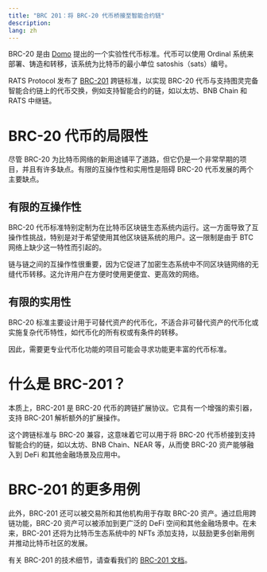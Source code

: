 ```yaml
---
title: "BRC 201：将 BRC-20 代币桥接至智能合约链"
description: 
lang: zh
---
```


BRC-20 是由 [Domo](https://twitter.com/domodata?lang=en) 提出的一个实验性代币标准。代币可以使用 Ordinal 系统来部署、铸造和转移，该系统为比特币的最小单位 satoshis（sats）编号。

RATS Protocol 发布了 [BRC-201](https://mapo.gitbook.io/docs-zh/ji-chu-zhu-ti/index-2/brc201) 跨链标准，以实现 BRC-20 代币与支持图灵完备智能合约链上的代币交换，例如支持智能合约的链，如以太坊、BNB Chain 和 RATS 中继链。


# BRC-20 代币的局限性

尽管 BRC-20 为比特币网络的新用途铺平了道路，但它仍是一个非常早期的项目，并且有许多缺点。有限的互操作性和实用性是阻碍 BRC-20 代币发展的两个主要缺点。


## **有限的互操作性**

BRC-20 代币标准特别定制为在比特币区块链生态系统内运行。这一方面导致了互操作性挑战，特别是对于希望使用其他区块链系统的用户。这一限制是由于 BTC 网络上缺少这一特性而引起的。

链与链之间的互操作性很重要，因为它促进了加密生态系统中不同区块链网络的无缝代币转移。这允许用户在方便时使用更便宜、更高效的网络。


## **有限的实用性**

BRC-20 标准主要设计用于可替代资产的代币化，不适合非可替代资产的代币化或实施复杂代币特性，如代币化的所有权或有条件的转移。

因此，需要更专业代币化功能的项目可能会寻求功能更丰富的代币标准。


# 什么是 BRC-201？

本质上，BRC-201 是 BRC-20 代币的跨链扩展协议。它具有一个增强的索引器，支持 BRC-201 解析额外的扩展操作。

这个跨链标准与 BRC-20 兼容，这意味着它可以用于将 BRC-20 代币桥接到支持智能合约的链，如以太坊、BNB Chain、NEAR 等，从而使 BRC-20 资产能够融入到 DeFi 和其他金融场景及应用中。


# BRC-201 的更多用例

此外，BRC-201 还可以被交易所和其他机构用于存取 BRC-20 资产。通过启用跨链功能，BRC-20 资产可以被添加到更广泛的 DeFi 空间和其他金融场景中。在未来，BRC-201 还将为比特币生态系统中的 NFTs 添加支持，以鼓励更多创新用例并推动比特币社区的发展。

有关 BRC-201 的技术细节，请查看我们的 [BRC-201 文档](https://docs.mapsat.io/)。
